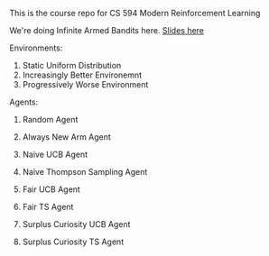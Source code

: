 This is the course repo for CS 594 Modern Reinforcement Learning

We're doing Infinite Armed Bandits here. [Slides here](https://akych.com/modern-rl/slides.pdf) 

Environments:
1. Static Uniform Distribution
2. Increasingly Better Environemnt
3. Progressively Worse Environment


Agents:
1. Random Agent
2. Always New Arm Agent

3. Naive UCB Agent
4. Naive Thompson Sampling Agent

5. Fair UCB Agent
6. Fair TS Agent

7. Surplus Curiosity UCB Agent
8. Surplus Curiosity TS Agent

